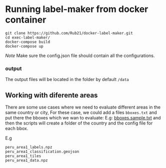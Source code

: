 # Running label-maker from docker container

```
git clone https://github.com/Rub21/docker-label-maker.git
cd exec-label-maker/
docker-compose build
docker-compose up
```

*Note*
Make sure the config.json file should contain all the configurations.

### output

The output files will be located in the folder by default `/data`

## Working with diferente areas

There are some use cases where we need to evaluate different areas in the same country or city, For these case, we could add a files `bboxes.txt`   and put there the bboxes which we wan to evaluate: E.g: [bboxes.sample.txt](https://github.com/developmentseed/docker-label-maker/blob/master/bboxes.txt) and then the scripts will create  a folder of the country and the config file for each bbox.

E.g

```
peru_area1_labels.npz
peru_area1_classification.geojson
peru_area1_tiles
peru_area1_data.npz
```


